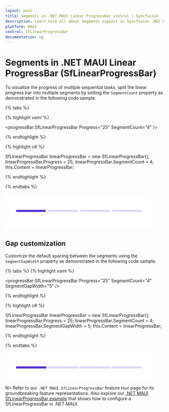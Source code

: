 ```yaml
---
layout: post
title: Segments in .NET MAUI Linear ProgressBar control | Syncfusion
description: Learn here all about Segments support in Syncfusion .NET MAUI Linear ProgressBar control, its elements and more.
platform: MAUI
control: SfLinearProgressBar
documentation: ug
---
```


# Segments in .NET MAUI Linear ProgressBar (SfLinearProgressBar)

To visualize the progress of multiple sequential tasks, split the linear progress bar into multiple segments by setting the `SegmentCount` property as demonstrated in the following code sample.

{% tabs %} 

{% highlight xaml %}

<progressBar:SfLinearProgressBar Progress="25" 
                                 SegmentCount="4" />

{% endhighlight %}

{% highlight c# %}

SfLinearProgressBar linearProgressBar = new SfLinearProgressBar();
linearProgressBar.Progress = 25;
linearProgressBar.SegmentCount = 4;
this.Content = linearProgressBar;

{% endhighlight %}

{% endtabs %} 

![.NET MAUI ProgressBar with segment](images/segment/segment.png)

## Gap customization

Customize the default spacing between the segments using the `SegmentGapWidth` property as demonstrated in the following code sample.

{% tabs %} 
{% highlight xaml %}

<progressBar:SfLinearProgressBar Progress="25" 
                                 SegmentCount="4"
                                 SegmentGapWidth="5" />

{% endhighlight %}

{% highlight c# %}

SfLinearProgressBar linearProgressBar = new SfLinearProgressBar();
linearProgressBar.Progress = 25;
linearProgressBar.SegmentCount = 4;
linearProgressBar.SegmentGapWidth = 5;
this.Content = linearProgressBar;

{% endhighlight %}

{% endtabs %} 

![.NET MAUI SfLinearProgressBar with segment gap width](images/segment/gap-width.png)

N> Refer to our `.NET MAUI SfLinearProgressBar` feature tour page for its groundbreaking feature representations. Also explore our [.NET MAUI SfLinearProgressBar example](https://github.com/syncfusion/maui-demos/) that shows how to configure a SfLinearProgressBar in .NET MAUI.
